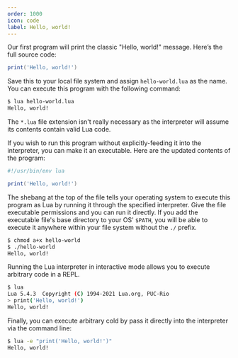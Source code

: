 ```yaml
---
order: 1000 
icon: code
label: Hello, world!
---
```


Our first program will print the classic "Hello, world!" message. Here’s the full source code:

```lua
print('Hello, world!')
```

Save this to your local file system and assign `hello-world.lua` as the name. You can execute this program with the following command:

```bash
$ lua hello-world.lua
Hello, world!
```

The `*.lua` file extension isn't really necessary as the interpreter will assume its contents contain valid Lua code.

If you wish to run this program without explicitly-feeding it into the interpreter, you can make it an executable. Here are the updated contents of the program:

```lua
#!/usr/bin/env lua

print('Hello, world!')
```

The shebang at the top of the file tells your operating system to execute this program as Lua by running it through the specified interpreter. Give the file executable permissions and you can run it directly. If you add the executable file's base directory to your OS' `$PATH`, you will be able to execute it anywhere within your file system without the `./` prefix.

```bash
$ chmod a+x hello-world
$ ./hello-world
Hello, world!
```

Running the Lua interpreter in interactive mode allows you to execute arbitrary code in a REPL.

```bash
$ lua
Lua 5.4.3  Copyright (C) 1994-2021 Lua.org, PUC-Rio
> print('Hello, world!')
Hello, world!
```

Finally, you can execute arbitrary cold by pass it directly into the interpreter via the command line:

```bash
$ lua -e "print('Hello, world!')"
Hello, world!
```
